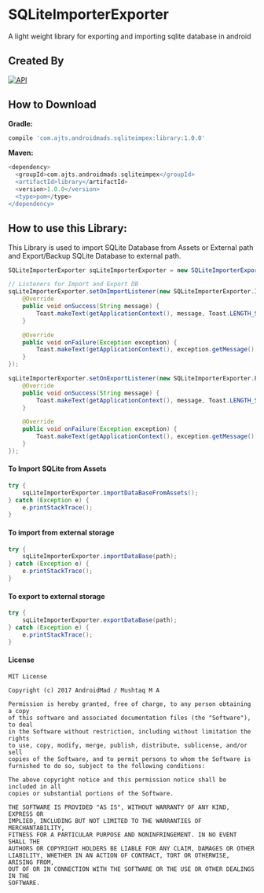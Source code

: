 # SQLiteImporterExporter
A light weight library for exporting and importing sqlite database in android
## Created By
[![API](https://img.shields.io/badge/AndroidMads-AJTS-brightgreen.svg?style=flat)](https://github.com/androidmads/SQLiteImporterExporter)
## How to Download
<b>Gradle:</b>
```groovy
compile 'com.ajts.androidmads.sqliteimpex:library:1.0.0'
```
<b>Maven:</b>
```groovy
<dependency>
  <groupId>com.ajts.androidmads.sqliteimpex</groupId>
  <artifactId>library</artifactId>
  <version>1.0.0</version>
  <type>pom</type>
</dependency>
```
## How to use this Library:
This Library is used to import SQLite Database from Assets or External path and Export/Backup SQLite Database to external path.

```java
SQLiteImporterExporter sqLiteImporterExporter = new SQLiteImporterExporter(getApplicationContext(), db);

// Listeners for Import and Export DB
sqLiteImporterExporter.setOnImportListener(new SQLiteImporterExporter.ImportListener() {
	@Override
	public void onSuccess(String message) {
		Toast.makeText(getApplicationContext(), message, Toast.LENGTH_SHORT).show();
	}

	@Override
	public void onFailure(Exception exception) {
		Toast.makeText(getApplicationContext(), exception.getMessage(), Toast.LENGTH_SHORT).show();
	}
});

sqLiteImporterExporter.setOnExportListener(new SQLiteImporterExporter.ExportListener() {
	@Override
	public void onSuccess(String message) {
		Toast.makeText(getApplicationContext(), message, Toast.LENGTH_SHORT).show();
	}

	@Override
	public void onFailure(Exception exception) {
		Toast.makeText(getApplicationContext(), exception.getMessage(), Toast.LENGTH_SHORT).show();
	}
});
```

#### To Import SQLite from Assets 
```java
try {
	sqLiteImporterExporter.importDataBaseFromAssets();
} catch (Exception e) {
	e.printStackTrace();
}
```

#### To import from external storage
```java
try {
	sqLiteImporterExporter.importDataBase(path);
} catch (Exception e) {
	e.printStackTrace();
}
```

#### To export to external storage
```java
try {
	sqLiteImporterExporter.exportDataBase(path);
} catch (Exception e) {
	e.printStackTrace();
}
```
#### License
```
MIT License

Copyright (c) 2017 AndroidMad / Mushtaq M A

Permission is hereby granted, free of charge, to any person obtaining a copy
of this software and associated documentation files (the "Software"), to deal
in the Software without restriction, including without limitation the rights
to use, copy, modify, merge, publish, distribute, sublicense, and/or sell
copies of the Software, and to permit persons to whom the Software is
furnished to do so, subject to the following conditions:

The above copyright notice and this permission notice shall be included in all
copies or substantial portions of the Software.

THE SOFTWARE IS PROVIDED "AS IS", WITHOUT WARRANTY OF ANY KIND, EXPRESS OR
IMPLIED, INCLUDING BUT NOT LIMITED TO THE WARRANTIES OF MERCHANTABILITY,
FITNESS FOR A PARTICULAR PURPOSE AND NONINFRINGEMENT. IN NO EVENT SHALL THE
AUTHORS OR COPYRIGHT HOLDERS BE LIABLE FOR ANY CLAIM, DAMAGES OR OTHER
LIABILITY, WHETHER IN AN ACTION OF CONTRACT, TORT OR OTHERWISE, ARISING FROM,
OUT OF OR IN CONNECTION WITH THE SOFTWARE OR THE USE OR OTHER DEALINGS IN THE
SOFTWARE.
```
